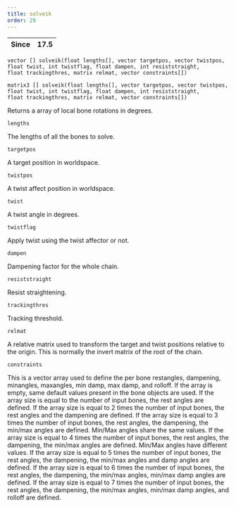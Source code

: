 ```yaml
---
title: solveik
order: 29
---
```

| Since | 17.5 |
| --- | --- |

`vector [] solveik(float lengths[], vector targetpos, vector twistpos, float twist, int twistflag, float dampen, int resiststraight, float trackingthres, matrix relmat, vector constraints[])`

`matrix3 [] solveik(float lengths[], vector targetpos, vector twistpos, float twist, int twistflag, float dampen, int resiststraight, float trackingthres, matrix relmat, vector constraints[])`

Returns a array of local bone rotations in degrees.

`lengths`

The lengths of all the bones to solve.

`targetpos`

A target position in worldspace.

`twistpos`

A twist affect position in worldspace.

`twist`

A twist angle in degrees.

`twistflag`

Apply twist using the twist affector or not.

`dampen`

Dampening factor for the whole chain.

`resiststraight`

Resist straightening.

`trackingthres`

Tracking threshold.

`relmat`

A relative matrix used to transform the target and twist positions relative to the origin.
This is normally the invert matrix of the root of the chain.

`constraints`

This is a vector array used to define the per bone restangles, dampening, minangles, maxangles, min damp, max damp, and rolloff.
If the array is empty, same default values present in the bone objects are used.
If the array size is equal to the number of input bones, the rest angles are defined.
If the array size is equal to 2 times the number of input bones, the rest angles and the dampening are defined.
If the array size is equal to 3 times the number of input bones, the rest angles, the dampening, the min/max angles are defined. Min/Max angles share the same values.
If the array size is equal to 4 times the number of input bones, the rest angles, the dampening, the min/max angles are defined. Min/Max angles have different values.
If the array size is equal to 5 times the number of input bones, the rest angles, the dampening, the min/max angles and damp angles are defined.
If the array size is equal to 6 times the number of input bones, the rest angles, the dampening, the min/max angles, min/max damp angles are defined.
If the array size is equal to 7 times the number of input bones, the rest angles, the dampening, the min/max angles, min/max damp angles, and rolloff are defined.
